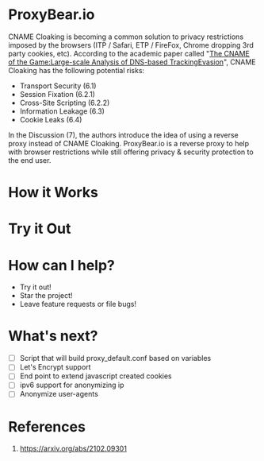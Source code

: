 # ProxyBear.io

CNAME Cloaking is becoming a common solution to privacy restrictions imposed by the browsers (ITP / Safari, ETP / FireFox, Chrome dropping 3rd party cookies, etc). According to the academic paper called "[The CNAME of the Game:Large-scale Analysis of DNS-based TrackingEvasion](https://arxiv.org/abs/2102.09301)", CNAME Cloaking has the following potential risks:

* Transport Security (6.1)
* Session Fixation (6.2.1)
* Cross-Site Scripting (6.2.2)
* Information Leakage (6.3)
* Cookie Leaks (6.4)

In the Discussion (7), the authors introduce the idea of using a reverse proxy instead of CNAME Cloaking. ProxyBear.io is a reverse proxy to help with browser restrictions while still offering privacy & security protection to the end user.

# How it Works

# Try it Out

# How can I help?

* Try it out!
* Star the project!
* Leave feature requests or file bugs!

# What's next?

- [ ] Script that will build proxy_default.conf based on variables
- [ ] Let's Encrypt support
- [ ] End point to extend javascript created cookies
- [ ] ipv6 support for anonymizing ip
- [ ] Anonymize user-agents

# References

1. https://arxiv.org/abs/2102.09301
